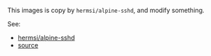 
This images is copy by `hermsi/alpine-sshd`, and modify something.

See:

- [hermsi/alpine-sshd](https://hub.docker.com/r/hermsi/alpine-sshd)
- [source](https://www.github.com/Hermsi1337/docker-sshd)